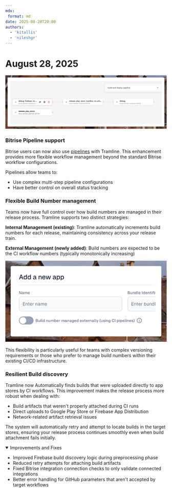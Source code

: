 ```yaml
---
mdx:
 format: md
date: 2025-08-28T20:00
authors:
  - 'kitallis'
  - 'nileshgr'
---
```


# August 28, 2025

![](../../static/img/changelog/bitrise-pipelines.png)

### Bitrise Pipeline support

Bitrise users can now also use [pipelines](https://docs.bitrise.io/en/bitrise-ci/workflows-and-pipelines/build-pipelines.html) with Tramline. This enhancement provides more flexible workflow management beyond the standard Bitrise workflow configurations.

Pipelines allow teams to:

- Use complex multi-step pipeline configurations
- Have better control on overall status tracking

### Flexible Build Number management

Teams now have full control over how build numbers are managed in their release process. Tramline supports two distinct strategies:

**Internal Management (existing)**: Tramline automatically increments build numbers for each release, maintaining consistency across your release train.

**External Management (newly added)**: Build numbers are expected to be the CI workflow numbers (typically monotonically increasing)

![](../../static/img/changelog/build-number-managed-by-ci.png)

This flexibility is particularly useful for teams with complex versioning requirements or those who prefer to manage build numbers within their existing CI/CD infrastructure.

### Resilient Build discovery

Tramline now Automatically finds builds that were uploaded directly to app stores by CI workflows. This improvement makes the release process more robust when dealing with:

- Build artifacts that weren't properly attached during CI runs
- Direct uploads to Google Play Store or Firebase App Distribution
- Network-related artifact retrieval issues

The system will automatically retry and attempt to locate builds in the target stores, ensuring your release process continues smoothly even when build attachment fails initially.

<details open>
<summary>Improvements and Fixes</summary>

- Improved Firebase build discovery logic during preprocessing phase
- Reduced retry attempts for attaching build artifacts
- Fixed Bitrise integration connection checks to only validate connected integrations
- Better error handling for GitHub parameters that aren't accepted by target workflows

</details>



<!-- truncate -->

